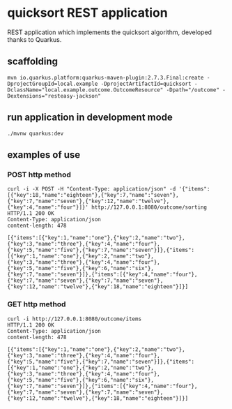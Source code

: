 # quicksort REST application

REST application which implements the quicksort algorithm, developed thanks to Quarkus.

## scaffolding

```shell
mvn io.quarkus.platform:quarkus-maven-plugin:2.7.3.Final:create -DprojectGroupId=local.example -DprojectArtifactId=quicksort -DclassName="local.example.outcome.OutcomeResource" -Dpath="/outcome" -Dextensions="resteasy-jackson"
```

## run application in development mode

```shell
./mvnw quarkus:dev
```

## examples of use

### POST http method

```shell
curl -i -X POST -H "Content-Type: application/json" -d '{"items":[{"key":18,"name":"eighteen"},{"key":7,"name":"seven"},{"key":7,"name":"seven"},{"key":12,"name":"twelve"},{"key":4,"name":"four"}]}' http://127.0.0.1:8080/outcome/sorting
HTTP/1.1 200 OK
Content-Type: application/json
content-length: 478

[{"items":[{"key":1,"name":"one"},{"key":2,"name":"two"},{"key":3,"name":"three"},{"key":4,"name":"four"},{"key":5,"name":"five"},{"key":7,"name":"seven"}]},{"items":[{"key":1,"name":"one"},{"key":2,"name":"two"},{"key":3,"name":"three"},{"key":4,"name":"four"},{"key":5,"name":"five"},{"key":6,"name":"six"},{"key":7,"name":"seven"}]},{"items":[{"key":4,"name":"four"},{"key":7,"name":"seven"},{"key":7,"name":"seven"},{"key":12,"name":"twelve"},{"key":18,"name":"eighteen"}]}]
```

### GET http method

```shell
curl -i http://127.0.0.1:8080/outcome/items
HTTP/1.1 200 OK
Content-Type: application/json
content-length: 478

[{"items":[{"key":1,"name":"one"},{"key":2,"name":"two"},{"key":3,"name":"three"},{"key":4,"name":"four"},{"key":5,"name":"five"},{"key":7,"name":"seven"}]},{"items":[{"key":1,"name":"one"},{"key":2,"name":"two"},{"key":3,"name":"three"},{"key":4,"name":"four"},{"key":5,"name":"five"},{"key":6,"name":"six"},{"key":7,"name":"seven"}]},{"items":[{"key":4,"name":"four"},{"key":7,"name":"seven"},{"key":7,"name":"seven"},{"key":12,"name":"twelve"},{"key":18,"name":"eighteen"}]}]
```
